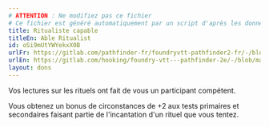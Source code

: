 ```yaml
---
# ATTENTION : Ne modifiez pas ce fichier
# Ce fichier est généré automatiquement par un script d'après les données du module Foundry VTT officiel et de sa traduction
title: Ritualiste capable
titleEn: Able Ritualist
id: oSi9mUtYWYekxX0B
urlFr: https://gitlab.com/pathfinder-fr/foundryvtt-pathfinder2-fr/-/blob/master/data/feats/oSi9mUtYWYekxX0B.htm
urlEn: https://gitlab.com/hooking/foundry-vtt---pathfinder-2e/-/blob/master/packs/data/feats.db/able-ritualist.json
layout: dons
---
```

Vos lectures sur les rituels ont fait de vous un participant compétent.

Vous obtenez un bonus de circonstances de +2 aux tests primaires et secondaires faisant partie de l'incantation d'un rituel que vous tentez.
